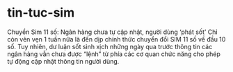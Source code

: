 # tin-tuc-sim
Chuyển Sim 11 số: Ngân hàng chưa tự cập nhật, người dùng ‘phát sốt’
Chỉ còn vẻn vẹn 1 tuần nữa là đến dịp chính thức chuyển đổi SIM 11 số về đầu 10 số. Tuy nhiên, dư luận sốt sình xịch những ngày qua trước thông tin các ngân hàng vẫn chưa được “lệnh” từ phía các cơ quan chức năng cho phép tự động cập nhật thông tin người dùng.
